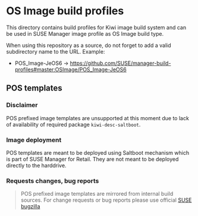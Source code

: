 # OS Image build profiles

This directory contains build profiles for Kiwi image build system and can be used in SUSE Manager image profile as OS Image build type.

When using this repository as a source, do not forget to add a valid subdirectory name to the URL. Example:

* POS_Image-JeOS6 -> https://github.com/SUSE/manager-build-profiles#master:OSImage/POS_Image-JeOS6

## POS templates

### Disclaimer

POS prefixed image templates are unsupported at this moment due to lack of availability of required package `kiwi-desc-saltboot`.

### Image deployment

POS templates are meant to be deployed using Saltboot mechanism which is part of SUSE Manager for Retail. They are not meant to be deployed directly to the harddrive.

### Requests changes, bug reports
> POS prefixed image templates are mirrored from internal build sources. For change requests or bug reports please use official [SUSE bugzilla](https://bugzilla.suse.com)


